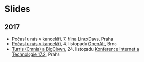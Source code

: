 # Slides

## 2017

- [Počasí u nás v kanceláři](Slides/2017-linuxdays-omnia-bigclown.pdf), 7. října [LinuxDays](https://www.linuxdays.cz/2017/), Praha
- [Počasí u nás v kanceláři](Slides/2017-openalt-omnia-bigclown.small.pdf), 4. listopadu [OpenAlt](https://openalt.cz/2017/), Brno
- [Turris (Omnia) a BigClown](Slides/2017-it172-turris-bigclown.small.pdf), 24. listopadu [Konference Internet a Technologie 17.2](https://www.nic.cz/it17.2/), Praha
